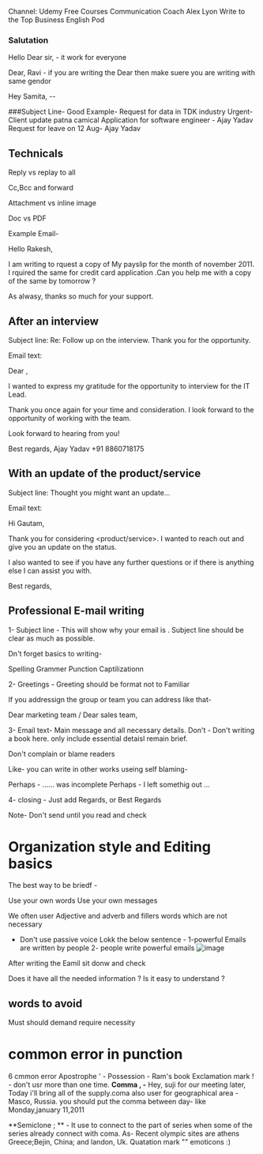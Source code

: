 

Channel: Udemy Free Courses
Communication Coach Alex Lyon
Write to the Top
Business English Pod


### Salutation
Hello 
Dear sir, - it work for everyone

Dear, Ravi - if you are writing the Dear then make suere you are writing with same gendor

Hey Samita, -- 

###Subject Line-
Good Example- Request for data in TDK industry 
Urgent- Client update patna camical
Application for software engineer - Ajay Yadav
Request for leave on 12 Aug- Ajay Yadav

## Technicals

Reply vs replay to all 

Cc,Bcc and forward 

Attachment vs inline image

Doc vs PDF

Example Email-

Hello Rakesh,

I am writing to rquest a copy of My payslip for the month of november 2011.
I rquired the same for credit card application .Can you help me with a copy of the same by tomorrow ?

As alwasy, thanks so much for your support.

## After an interview

Subject line: Re: Follow up on the interview. Thank you for the opportunity.

Email text:

Dear <Name>,

I wanted to express my gratitude for the opportunity to interview for the IT Lead.

Thank you once again for your time and consideration. I look forward to the opportunity of working with the team.

Look forward to hearing from you!

 Best regards,
 Ajay Yadav
+91 8860718175


## With an update of the product/service

Subject line: Thought you might want an update...

Email text:

Hi Gautam,

Thank you for considering <product/service>. I wanted to reach out and give you an update on the status.

I also wanted to see if you have any further questions or if there is anything else I can assist you with.

Best regards,


## Professional E-mail writing 

1- Subject line - This will show why your email is . Subject line should be clear as much as possible.

Dn't forget basics to writing-

Spelling
Grammer
Punction
Captilizationn


2- Greetings    - Greeting should be format not to Familiar 



If you addressign the group or team you can address like that-

Dear marketing team / Dear sales team,



3- Email text- Main message and all necessary details.
Don't - Don't writing a book here.
only include essential detaisl remain brief.

Don't complain or blame readers 

Like- you can write in other works useing self blaming-

Perhaps - ...... was incomplete
Perhaps - I left somethig out ...



4- closing  - Just add Regards, or Best Regards

Note- Don't send until you read and check

# Organization style and Editing basics

The best way to be briedf -

Use your own words
Use your own messages

We often user Adjective and adverb and fillers words which are not necessary 

- Don't use passive voice
Lokk the below sentence -
1-powerful Emails are written by people
 2- people write powerful emails
![image](https://github.com/user-attachments/assets/0c0c00a4-c758-4acd-8683-74cbdad3d95e)

After writing the Eamil sit donw and check 

Does it have all the needed information  ?
Is it easy to understand ?

## words to avoid 
 Must 
 should 
 demand
 require
 necessity

 # common error in punction 
 6 cmmon error
Apostrophe  ' -   Possession - Ram's book
Exclamation mark  ! -  don't usr more than one time.
**Comma ,   -** Hey, suji for our meeting later, Today i'll bring all of the supply.coma also user for geographical area - Masco, Russia.  you should put the comma between day- like
Monday,january 11,2011

**Semiclone ; **  - It use to connect to the part of series when some of the series already connect with coma.
As- Recent olympic sites are athens Greece;Bejin, China; and landon, Uk.
Quatation  mark ""
emoticons :)

 

   


